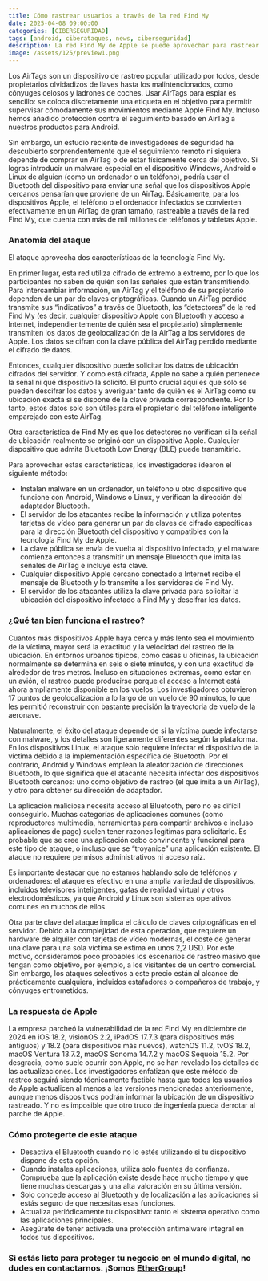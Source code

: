 ```yaml
---
title: Cómo rastrear usuarios a través de la red Find My
date: 2025-04-08 09:00:00 
categories: [CIBERSEGURIDAD]
tags: [android, ciberataques, news, ciberseguridad]
description: La red Find My de Apple se puede aprovechar para rastrear de forma remota dispositivos Android, Windows y Linux de otros proveedores
image: /assets/125/preview1.png
---
```


Los AirTags son un dispositivo de rastreo popular utilizado por todos, desde propietarios olvidadizos de llaves hasta los malintencionados, como cónyuges celosos y ladrones de coches. Usar AirTags para espiar es sencillo: se coloca discretamente una etiqueta en el objetivo para permitir supervisar cómodamente sus movimientos mediante Apple Find My. Incluso hemos añadido protección contra el seguimiento basado en AirTag a nuestros productos para Android.

Sin embargo, un estudio reciente de investigadores de seguridad ha descubierto sorprendentemente que el seguimiento remoto ni siquiera depende de comprar un AirTag o de estar físicamente cerca del objetivo. Si logras introducir un malware especial en el dispositivo Windows, Android o Linux de alguien (como un ordenador o un teléfono), podría usar el Bluetooth del dispositivo para enviar una señal que los dispositivos Apple cercanos pensarían que proviene de un AirTag. Básicamente, para los dispositivos Apple, el teléfono o el ordenador infectados se convierten efectivamente en un AirTag de gran tamaño, rastreable a través de la red Find My, que cuenta con más de mil millones de teléfonos y tabletas Apple.

### Anatomía del ataque

El ataque aprovecha dos características de la tecnología Find My.

En primer lugar, esta red utiliza cifrado de extremo a extremo, por lo que los participantes no saben de quién son las señales que están transmitiendo. Para intercambiar información, un AirTag y el teléfono de su propietario dependen de un par de claves criptográficas. Cuando un AirTag perdido transmite sus “indicativos” a través de Bluetooth, los “detectores” de la red Find My (es decir, cualquier dispositivo Apple con Bluetooth y acceso a Internet, independientemente de quién sea el propietario) simplemente transmiten los datos de geolocalización de la AirTag a los servidores de Apple. Los datos se cifran con la clave pública del AirTag perdido mediante el cifrado de datos.

Entonces, cualquier dispositivo puede solicitar los datos de ubicación cifrados del servidor. Y como está cifrada, Apple no sabe a quién pertenece la señal ni qué dispositivo la solicitó. El punto crucial aquí es que solo se pueden descifrar los datos y averiguar tanto de quién es el AirTag como su ubicación exacta si se dispone de la clave privada correspondiente. Por lo tanto, estos datos solo son útiles para el propietario del teléfono inteligente emparejado con este AirTag.

Otra característica de Find My es que los detectores no verifican si la señal de ubicación realmente se originó con un dispositivo Apple. Cualquier dispositivo que admita Bluetooth Low Energy (BLE) puede transmitirlo.

Para aprovechar estas características, los investigadores idearon el siguiente método:

- Instalan malware en un ordenador, un teléfono u otro dispositivo que funcione con Android, Windows o Linux, y verifican la dirección del adaptador Bluetooth.
- El servidor de los atacantes recibe la información y utiliza potentes tarjetas de vídeo para generar un par de claves de cifrado específicas para la dirección Bluetooth del dispositivo y compatibles con la tecnología Find My de Apple.
- La clave pública se envía de vuelta al dispositivo infectado, y el malware comienza entonces a transmitir un mensaje Bluetooth que imita las señales de AirTag e incluye esta clave.
- Cualquier dispositivo Apple cercano conectado a Internet recibe el mensaje de Bluetooth y lo transmite a los servidores de Find My.
- El servidor de los atacantes utiliza la clave privada para solicitar la ubicación del dispositivo infectado a Find My y descifrar los datos.

### ¿Qué tan bien funciona el rastreo?

Cuantos más dispositivos Apple haya cerca y más lento sea el movimiento de la víctima, mayor será la exactitud y la velocidad del rastreo de la ubicación. En entornos urbanos típicos, como casas u oficinas, la ubicación normalmente se determina en seis o siete minutos, y con una exactitud de alrededor de tres metros. Incluso en situaciones extremas, como estar en un avión, el rastreo puede producirse porque el acceso a Internet está ahora ampliamente disponible en los vuelos. Los investigadores obtuvieron 17 puntos de geolocalización a lo largo de un vuelo de 90 minutos, lo que les permitió reconstruir con bastante precisión la trayectoria de vuelo de la aeronave.

Naturalmente, el éxito del ataque depende de si la víctima puede infectarse con malware, y los detalles son ligeramente diferentes según la plataforma. En los dispositivos Linux, el ataque solo requiere infectar el dispositivo de la víctima debido a la implementación específica de Bluetooth. Por el contrario, Android y Windows emplean la aleatorización de direcciones Bluetooth, lo que significa que el atacante necesita infectar dos dispositivos Bluetooth cercanos: uno como objetivo de rastreo (el que imita a un AirTag), y otro para obtener su dirección de adaptador.

La aplicación maliciosa necesita acceso al Bluetooth, pero no es difícil conseguirlo. Muchas categorías de aplicaciones comunes (como reproductores multimedia, herramientas para compartir archivos e incluso aplicaciones de pago) suelen tener razones legítimas para solicitarlo. Es probable que se cree una aplicación cebo convincente y funcional para este tipo de ataque, o incluso que se “troyanice” una aplicación existente. El ataque no requiere permisos administrativos ni acceso raíz.

Es importante destacar que no estamos hablando solo de teléfonos y ordenadores: el ataque es efectivo en una amplia variedad de dispositivos, incluidos televisores inteligentes, gafas de realidad virtual y otros electrodomésticos, ya que Android y Linux son sistemas operativos comunes en muchos de ellos.

Otra parte clave del ataque implica el cálculo de claves criptográficas en el servidor. Debido a la complejidad de esta operación, que requiere un hardware de alquiler con tarjetas de vídeo modernas, el coste de generar una clave para una sola víctima se estima en unos 2,2 USD. Por este motivo, consideramos poco probables los escenarios de rastreo masivo que tengan como objetivo, por ejemplo, a los visitantes de un centro comercial. Sin embargo, los ataques selectivos a este precio están al alcance de prácticamente cualquiera, incluidos estafadores o compañeros de trabajo, y cónyuges entrometidos.

### La respuesta de Apple

La empresa parcheó la vulnerabilidad de la red Find My en diciembre de 2024 en iOS 18.2, visionOS 2.2, iPadOS 17.7.3 (para dispositivos más antiguos) y 18.2 (para dispositivos más nuevos), watchOS 11.2, tvOS 18.2, macOS Ventura 13.7.2, macOS Sonoma 14.7.2 y macOS Sequoia 15.2. Por desgracia, como suele ocurrir con Apple, no se han revelado los detalles de las actualizaciones. Los investigadores enfatizan que este método de rastreo seguirá siendo técnicamente factible hasta que todos los usuarios de Apple actualicen al menos a las versiones mencionadas anteriormente, aunque menos dispositivos podrán informar la ubicación de un dispositivo rastreado. Y no es imposible que otro truco de ingeniería pueda derrotar al parche de Apple.

### Cómo protegerte de este ataque

- Desactiva el Bluetooth cuando no lo estés utilizando si tu dispositivo dispone de esta opción.
- Cuando instales aplicaciones, utiliza solo fuentes de confianza. Comprueba que la aplicación existe desde hace mucho tiempo y que tiene muchas descargas y una alta valoración en su última versión.
- Solo concede acceso al Bluetooth y de localización a las aplicaciones si estás seguro de que necesitas esas funciones.
- Actualiza periódicamente tu dispositivo: tanto el sistema operativo como las aplicaciones principales.
- Asegúrate de tener activada una protección antimalware integral en todos tus dispositivos.

### Si estás listo para proteger tu negocio en el mundo digital, no dudes en contactarnos. ¡Somos [EtherGroup](https://ethergroup.mx/)!

